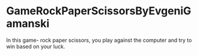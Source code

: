 # GameRockPaperScissorsByEvgeniGamanski
In this game- rock paper scissors, you play against the computer and try to win based on your luck.
